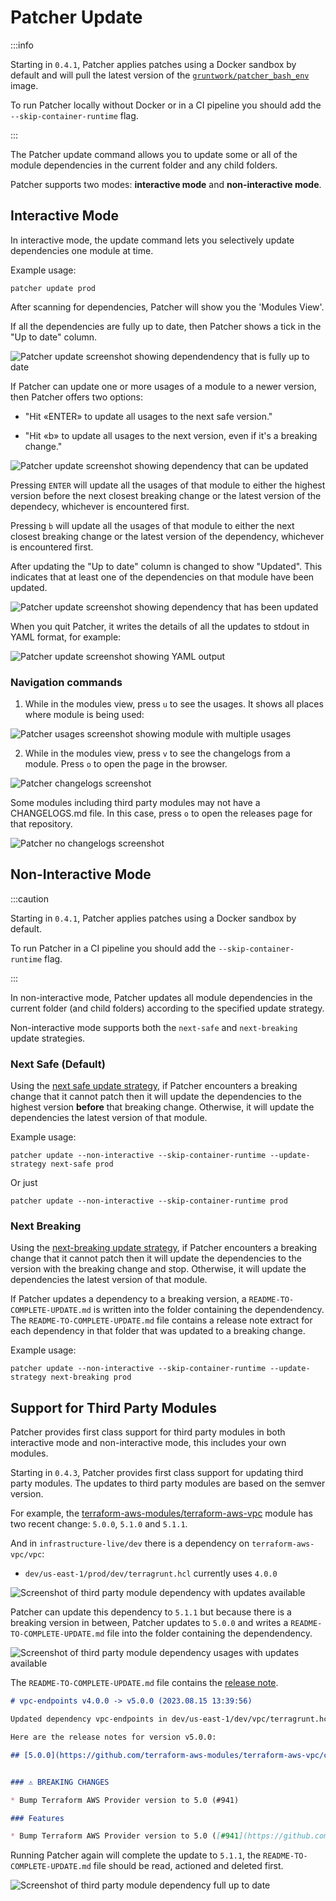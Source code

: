 # Patcher Update

:::info

Starting in `0.4.1`, Patcher applies patches using a Docker sandbox by default and will pull the latest version of the [`gruntwork/patcher_bash_env`](https://hub.docker.com/r/gruntwork/patcher_bash_env) image.

To run Patcher locally without Docker or in a CI pipeline you should add the `--skip-container-runtime` flag.

:::

The Patcher update command allows you to update some or all of the module dependencies in the current folder and any child folders.

Patcher supports two modes: **interactive mode** and **non-interactive mode**.

## Interactive Mode

In interactive mode, the update command lets you selectively update dependencies one module at time.

Example usage:
```
patcher update prod
```

After scanning for dependencies, Patcher will show you the 'Modules View'.

If all the dependencies are fully up to date, then Patcher shows a tick in the "Up to date" column.

![Patcher update screenshot showing dependendency that is fully up to date](/img/guides/stay-up-to-date/patcher/patcher-update-overview-futd.png)

If Patcher can update one or more usages of a module to a newer version, then Patcher offers two options:

* "Hit «ENTER» to update all usages to the next safe version."

* "Hit «b» to update all usages to the next version, even if it's a breaking change."

![Patcher update screenshot showing dependency that can be updated](/img/guides/stay-up-to-date/patcher/patcher-update-overview-update-available.png)

Pressing `ENTER` will update all the usages of that module to either the highest version before the next closest breaking change or the latest version of the dependecy, whichever is encountered first.

Pressing `b` will update all the usages of that module to either the next closest breaking change or the latest version of the dependency, whichever is encountered first.

After updating the "Up to date" column is changed to show "Updated". This indicates that at least one of the dependencies on that module have been updated.

![Patcher update screenshot showing dependency that has been updated](/img/guides/stay-up-to-date/patcher/patcher-update-overview-updated.png)

When you quit Patcher, it writes the details of all the updates to stdout in YAML format, for example:

![Patcher update screenshot showing YAML output](/img/guides/stay-up-to-date/patcher/patcher-update-yaml-output.png)

### Navigation commands

1. While in the modules view, press `u` to see the usages. It shows all places where module is being used:

![Patcher usages screenshot showing module with multiple usages](/img/guides/stay-up-to-date/patcher/patcher-update-usages-update-available.png)

2. While in the modules view, press `v` to see the changelogs from a module. Press `o` to open the page in the browser.

![Patcher changelogs screenshot](/img/guides/stay-up-to-date/patcher/patcher-update-changelog.png)

Some modules including third party modules may not have a CHANGELOGS.md file. In this case, press `o` to open the releases page for that repository.

![Patcher no changelogs screenshot](/img/guides/stay-up-to-date/patcher/patcher-update-no-changelog.png)

## Non-Interactive Mode

:::caution

Starting in `0.4.1`, Patcher applies patches using a Docker sandbox by default.

To run Patcher in a CI pipeline you should add the `--skip-container-runtime` flag.

:::

In non-interactive mode, Patcher updates all module dependencies in the current folder (and child folders) according to the specified update strategy.

Non-interactive mode supports both the `next-safe` and `next-breaking` update strategies.

### Next Safe (Default)

Using the [next safe update strategy](/patcher/update-strategies#next-safe-update-strategy-default), if Patcher encounters a breaking change that it cannot patch then it will update the dependencies to the highest version **before** that breaking change. Otherwise, it will update the dependencies the latest version of that module.

Example usage:
```
patcher update --non-interactive --skip-container-runtime --update-strategy next-safe prod
```
Or just
```
patcher update --non-interactive --skip-container-runtime prod
```

### Next Breaking

Using the [next-breaking update strategy](/patcher/update-strategies#next-breaking-update-strategy), if Patcher encounters a breaking change that it cannot patch then it will update the dependencies to the version with the breaking change and stop. Otherwise, it will update the dependencies the latest version of that module.

If Patcher updates a dependency to a breaking version, a `README-TO-COMPLETE-UPDATE.md` is written into the folder containing the dependendency. The `README-TO-COMPLETE-UPDATE.md` file contains a release note extract for each dependency in that folder that was updated to a breaking change.

Example usage:
```
patcher update --non-interactive --skip-container-runtime --update-strategy next-breaking prod
```

## Support for Third Party Modules

Patcher provides first class support for third party modules in both interactive mode and non-interactive mode, this includes your own modules.

Starting in `0.4.3`, Patcher provides first class support for updating third party modules. The updates to third party modules are based on the semver version.

For example, the [terraform-aws-modules/terraform-aws-vpc](https://github.com/terraform-aws-modules/terraform-aws-vpc) module has two recent change: `5.0.0`, `5.1.0` and `5.1.1`.

And in `infrastructure-live/dev` there is a dependency on `terraform-aws-vpc/vpc`:
- `dev/us-east-1/prod/dev/terragrunt.hcl` currently uses `4.0.0`

![Screenshot of third party module dependency with updates available](/img/guides/stay-up-to-date/patcher/patcher-update-overview-3p-update-available.png)

Patcher can update this dependency to `5.1.1` but because there is a breaking version in between, Patcher updates to `5.0.0` and writes a `README-TO-COMPLETE-UPDATE.md` file into the folder containing the dependendency.

![Screenshot of third party module dependency usages with updates available](/img/guides/stay-up-to-date/patcher/patcher-update-usages-3p-update-available.png)

The `README-TO-COMPLETE-UPDATE.md` file contains the [release note](https://github.com/terraform-aws-modules/terraform-aws-vpc/releases/tag/v5.0.0).

```md
# vpc-endpoints v4.0.0 -> v5.0.0 (2023.08.15 13:39:56)

Updated dependency vpc-endpoints in dev/us-east-1/dev/vpc/terragrunt.hcl to version v5.0.0, which contains breaking changes. You MUST follow the instructions in the release notes to complete this update safely: https://github.com/terraform-aws-modules/terraform-aws-vpc/releases/tag/v5.0.0

Here are the release notes for version v5.0.0:

## [5.0.0](https://github.com/terraform-aws-modules/terraform-aws-vpc/compare/v4.0.2...v5.0.0) (2023-05-30)


### ⚠ BREAKING CHANGES

* Bump Terraform AWS Provider version to 5.0 (#941)

### Features

* Bump Terraform AWS Provider version to 5.0 ([#941](https://github.com/terraform-aws-modules/terraform-aws-vpc/issues/941)) ([2517eb9](https://github.com/terraform-aws-modules/terraform-aws-vpc/commit/2517eb98a39500897feecd27178994055ee2eb5e))
```

Running Patcher again will complete the update to `5.1.1`, the `README-TO-COMPLETE-UPDATE.md` file should be read, actioned and deleted first.

![Screenshot of third party module dependency full up to date](/img/guides/stay-up-to-date/patcher/patcher-report-overview-3p-futd.png)
